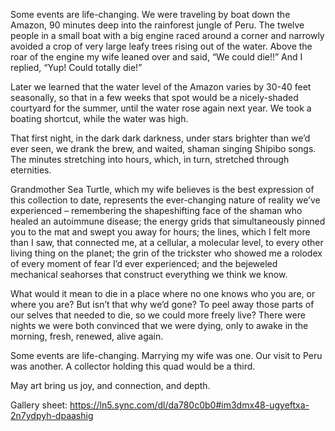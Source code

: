 Some events are life-changing. We were traveling by boat down the Amazon, 90 minutes deep into the rainforest jungle of Peru. The twelve people in a small boat with a big engine raced around a corner and narrowly avoided a crop of very large leafy trees rising out of the water. Above the roar of the engine my wife leaned over and said, “We could die!!” And I replied, “Yup! Could totally die!” 

Later we learned that the water level of the Amazon varies by 30-40 feet seasonally, so that in a few weeks that spot would be a nicely-shaded courtyard for the summer, until the water rose again next year. We took a boating shortcut, while the water was high. 

That first night, in the dark dark darkness, under stars brighter than we’d ever seen, we drank the brew, and waited, shaman singing Shipibo songs. The minutes stretching into hours, which, in turn, stretched through eternities. 

Grandmother Sea Turtle, which my wife believes is the best expression of this collection to date, represents the ever-changing nature of reality we’ve experienced – remembering the shapeshifting face of the shaman who healed an autoimmune disease; the energy grids that simultaneously pinned you to the mat and swept you away for hours; the lines, which I felt more than I saw, that connected me, at a cellular, a molecular level, to every other living thing on the planet; the grin of the trickster who showed me a rolodex of every moment of fear I’d ever experienced; and the bejeweled mechanical seahorses that construct everything we think we know.

What would it mean to die in a place where no one knows who you are, or where you are? But isn’t that why we’d gone? To peel away those parts of our selves that needed to die, so we could more freely live? There were nights we were both convinced that we were dying, only to awake in the morning, fresh, renewed, alive again. 

Some events are life-changing. Marrying my wife was one. Our visit to Peru was another. A collector holding this quad would be a third. 

May art bring us joy, and connection, and depth. 

Gallery sheet: https://ln5.sync.com/dl/da780c0b0#im3dmx48-ugyeftxa-2n7ydpyh-dpaashig 

